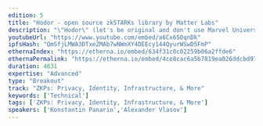 ```yaml
---
edition: 5
title: "Hodor - open source zkSTARKs library by Matter Labs"
description: "\"Hodor\" (let's be original and don't use Marvel Universe) is an open source implementation of zkSTARKs over prime field (initially) that is currently being developed by Matter Labs and expected to be released early-mid September. In this workshop I'd like to cover some information about zkSTARKs such as arithmetization and prover/verifier work, as well as give concrete examples how to use \"Hodor\"."
youtubeUrl: "https://www.youtube.com/embed/a6Cx650qnDk"
ipfsHash: "QmSfjLMWA3DTxeZMAb7wNWmXY4DEEcy144QyurWSwD5FmP"
ethernaIndex: "https://etherna.io/embed/634f31c0c02259b06a2ffde6"
ethernaPermalink: "https://etherna.io/embed/4ce8cac6a5b7819ea026ddcbd97582de515604afbe471357734ea01d5eaf3659"
duration: 4831
expertise: "Advanced"
type: "Breakout"
track: "ZKPs: Privacy, Identity, Infrastructure, & More"
keywords: ['Technical']
tags: ['ZKPs: Privacy, Identity, Infrastructure, & More']
speakers: ['Konstantin Panarin','Alexander Vlasov']
---
```

